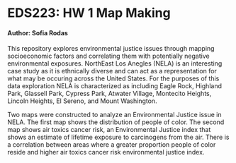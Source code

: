 # EDS223: HW 1 Map Making 
#### Author: Sofia Rodas
This repository explores environmental justice issues through mapping socioeconomic factors and correlating them with potentially negative environmental exposures. NorthEast Los Anegles (NELA) is an interesting case study as it is ethnically diverse and can act as a representation for what may be occuring across the United States. For the purposes of this data exploration NELA is  characterized as including Eagle Rock, Highland Park, Glassell Park, Cypress Park, Atwater Village, Montecito Heights, Lincoln Heights, El Sereno, and Mount Washington. 

Two maps were constructed to analyze an Environmental Justice issue in NELA. The first map shows the distribution of people of color. The second map shows air toxics cancer risk, an Environmental Justice index that shows an estimate of lifetime exposure to carcinogens from the air. There is a correlation between areas where a greater proportion people of color reside and higher air toxics cancer risk environmental justice index.

